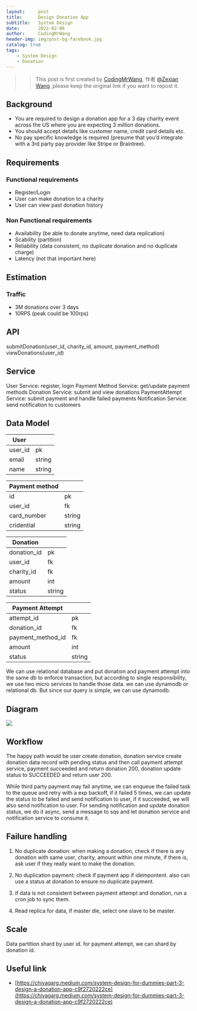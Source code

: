 ```yaml
---
layout:     post
title:      Design Donation App
subtitle:   System Design
date:       2022-02-06
author:     CodingMrWang
header-img: img/post-bg-facebook.jpg
catalog: true
tags:
    - System Design
    - Donation
---
```



>> This post is first created by [CodingMrWang](http://codingmrwang.github.io), 作者 [@Zexian Wang](http://github.com/codingmrwang) ,please keep the original link if you want to repost it.

## Background

- You are required to design a donation app for a 3 day charity event across the US where you are expecting 3 million donations.
- You should accept details like customer name, credit card details etc.
- No pay specific knowledge is required (presume that you’d integrate with a 3rd party pay provider like Stripe or Braintree).


## Requirements
### Functional requirements
- Register/Login
- User can make donation to a charity
- User can view past donation history

### Non Functional requirements
- Availability (be able to donate anytime, need data replication)
- Scability (partition)
- Reliability (data consistent, no duplicate donation and no duplicate charge)
- Latency (not that important here)

## Estimation
### Traffic
- 3M donations over 3 days
- 10RPS (peak could be 100rps)

## API
submitDonation(user_id, charity_id, amount, payment_method)
viewDonations(user_id)

## Service

User Service: register, login
Payment Method Service: get/update payment methods
Donation Service: submit and view donations
PaymentAttempt Service: submit payment and handle failed payments
Notification Service: send notification to customers

## Data Model
|User||
|---|---|
|user_id|pk|
|email|string|
|name|string|

|Payment method||
|---|---|
|id|pk|
|user_id|fk|
|card_number|string|
|cridential|string|

|Donation||
|---|---|
|donation_id|pk|
|user_id|fk|
|charity_id|fk|
|amount|int|
|status|string|

|Payment Attempt||
|---|---|
|attempt_id|pk|
|donation_id|fk|
|payment_method_id|fk|
|amount|int|
|status|string|

We can use relational database and put donation and payment attempt into the same db to enforce transaction, but according to single responsibility, we use two micro services to handle those data. we can use dynamodb or relational db. But since our query is simple, we can use dynamodb.

## Diagram
![](https://drive.google.com/uc?id=17VeeB7X0tadcwiICsNBRxtt8Mp2JLX1L)

## Workflow

The happy path would be user create donation, donation service create donation data record with pending status and then call payment attempt service, payment succeeded and return donation 200, donation update status to SUCCEEDED and return user 200.

While third party payment may fail anytime, we can enqueue the failed task to the queue and retry with a exp backoff, if it failed 5 times, we can update the status to be failed and send notification to user, if it succeeded, we will also send notification to user. For sending notification and update donation status, we do it async, send a message to sqs and let donation service and notification service to consume it.

## Failure handling

1. No duplicate donation: when making a donation, check if there is any donation with same user, charity, amount within one minute, if there is, ask user if they really want to make the donation.

2. No duplication payment: check if payment app if idempontent. also can use a status at donation to ensure no duplicate payment.

3. if data is not consistent between payment attempt and donation, run a cron job to sync them.

4. Read replica for data, if master die, select one slave to be master.

## Scale

Data partition shard by user id. for payment attempt, we can shard by donation id.


## Useful link
- [https://chivagarg.medium.com/system-design-for-dummies-part-3-design-a-donation-app-c9f2720222ce](https://chivagarg.medium.com/system-design-for-dummies-part-3-design-a-donation-app-c9f2720222ce)